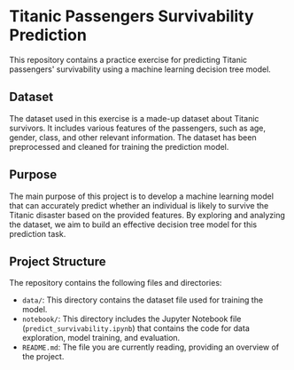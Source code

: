 # Titanic Passengers Survivability Prediction

This repository contains a practice exercise for predicting Titanic passengers' survivability using a machine learning decision tree model.

## Dataset

The dataset used in this exercise is a made-up dataset about Titanic survivors. It includes various features of the passengers, such as age, gender, class, and other relevant information. The dataset has been preprocessed and cleaned for training the prediction model.

## Purpose

The main purpose of this project is to develop a machine learning model that can accurately predict whether an individual is likely to survive the Titanic disaster based on the provided features. By exploring and analyzing the dataset, we aim to build an effective decision tree model for this prediction task.

## Project Structure

The repository contains the following files and directories:

- `data/`: This directory contains the dataset file used for training the model.
- `notebook/`: This directory includes the Jupyter Notebook file (`predict_survivability.ipynb`) that contains the code for data exploration, model training, and evaluation.
- `README.md`: The file you are currently reading, providing an overview of the project.

